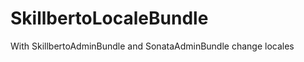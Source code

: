 SkillbertoLocaleBundle
======================

With SkillbertoAdminBundle and SonataAdminBundle change locales

